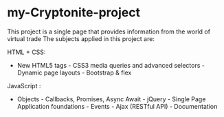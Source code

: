 # my-Cryptonite-project
This project is a single page that provides information from the world of virtual trade
The subjects applied in this project are: 

HTML + CSS:

- New HTML5 tags - CSS3 media queries and advanced selectors - Dynamic page layouts - Bootstrap & flex 

JavaScript :

- Objects - Callbacks, Promises, Async Await - jQuery - Single Page Application foundations - Events - Ajax (RESTful API) - Documentation
